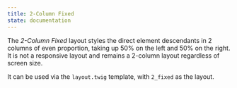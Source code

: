 ```yaml
---
title: 2-Column Fixed
state: documentation
---
```


The *2-Column Fixed* layout styles the direct element descendants in 2
columns of even proportion, taking up 50% on the left and 50% on the right.
It is not a responsive layout and remains a 2-column layout regardless of
screen size.

It can be used via the `layout.twig` template, with `2_fixed` as the layout.
